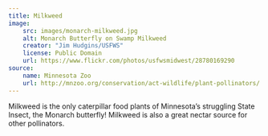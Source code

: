 ```yaml
---
title: Milkweed
image: 
    src: images/monarch-milkweed.jpg
    alt: Monarch Butterfly on Swamp Milkweed
    creator: "Jim Hudgins/USFWS"
    license: Public Domain
    url: https://www.flickr.com/photos/usfwsmidwest/28780169290
source: 
    name: Minnesota Zoo
    url: http://mnzoo.org/conservation/act-wildlife/plant-pollinators/
---
```


Milkweed is the only caterpillar food plants of Minnesota’s struggling State Insect, the Monarch butterfly!  Milkweed is also a great nectar source for other pollinators.